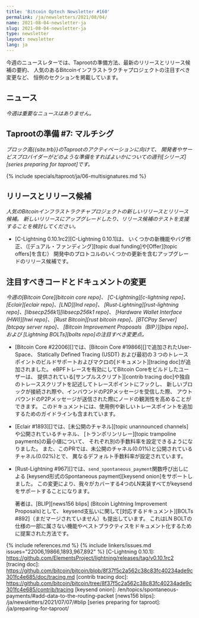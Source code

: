 ```yaml
---
title: 'Bitcoin Optech Newsletter #160'
permalink: /ja/newsletters/2021/08/04/
name: 2021-08-04-newsletter-ja
slug: 2021-08-04-newsletter-ja
type: newsletter
layout: newsletter
lang: ja
---
```

今週のニュースレターでは、Taprootの準備方法、最新のリリースとリリース候補の要約、
人気のあるBitcoinインフラストラクチャプロジェクトの注目すべき変更など、
恒例のセクションを掲載しています。

## ニュース

*今週は重要なニュースはありません。*

## Taprootの準備 #7: マルチシグ

*ブロック高{{site.trb}}のTaprootのアクティベーションに向けて、
開発者やサービスプロバイダーがどのような準備をすればよいかについての週刊[シリーズ][series preparing for taproot]です。*

{% include specials/taproot/ja/06-multisignatures.md %}

## リリースとリリース候補

*人気のBitcoinインフラストラクチャプロジェクトの新しいリリースとリリース候補。
新しいリリースにアップグレードしたり、リリース候補のテストを支援することを検討してください。*

- [C-Lightning 0.10.1rc2][C-Lightning 0.10.1]は、
  いくつかの新機能やバグ修正、（[デュアル・ファンディング][topic dual funding]や[Offer][topic offers]を含む）
  開発中のプロトコルのいくつかの更新を含むアップグレードのリリース候補です。

## 注目すべきコードとドキュメントの変更

*今週の[Bitcoin Core][bitcoin core repo]、
[C-Lightning][c-lightning repo]、[Eclair][eclair repo]、[LND][lnd repo]、
[Rust-Lightning][rust-lightning repo]、[libsecp256k1][libsecp256k1 repo]、
[Hardware Wallet Interface (HWI)][hwi repo]、
[Rust Bitcoin][rust bitcoin repo]、[BTCPay Server][btcpay server repo]、
[Bitcoin Improvement Proposals（BIP）][bips repo]、および
[Lightning BOLTs][bolts repo]の注目すべき変更点。*

- [Bitcoin Core #22006][]では、[Bitcoin Core #19866][]で追加されたUser-Space、
  Statically Defined Tracing (USDT)
  および最初の３つのトレースポイントのビルドサポートおよびマクロの[ドキュメント][tracing doc]が追加されました。
  eBPFトレースを有効にしてBitcoin Coreをビルドしたユーザーは、
  提供されている[サンプルスクリプト][contrib tracing doc]や独自のトレーススクリプトを記述してトレースポイントにフックし、
  新しいブロックが接続され際や、インバウンドのP2Pメッセージを受信した際、
  アウトバウンドのP2Pメッセージが送信された際にノードの観測性を高めることができます。
  このドキュメントには、使用例や新しいトレースポイントを追加するためのガイドラインも含まれています。

- [Eclair #1893][]では、[未公開のチャネル][topic unannounced channels]や公開されているチャネル、
  [トランポリンリレー][topic trampoline payments]の最小値について、
  それぞれ別の手数料率を設定できるようになりました。
  また、このPRでは、未公開のチャネル(0.01%)と公開されているチャネル(0.02%)とで、
  異なるデフォルト手数料率が設定されています。

- [Rust-Lightning #967][]では、`send_spontaneous_payment`関数呼び出しによる
  [keysend形式のSpontaneous payment][keysend onion]をサポートしました。
  この変更により、我々がカバーする4つのLN実装すべてがkeysendをサポートすることになります。

  著者は、[BLIP][news156 blips] (Bitcoin Lightning Improvement Proposals)として、
  keysend支払いに関して[対応するドキュメント][BOLTs #892]（まだマージされていません）も提出しています。
  これはLN BOLTの仕様の一部に属さない機能やベストプラクティスをドキュメント化するために提案された方法です。

{% include references.md %}
{% include linkers/issues.md issues="22006,19866,1893,967,892" %}
[C-Lightning 0.10.1]: https://github.com/ElementsProject/lightning/releases/tag/v0.10.1rc2
[tracing doc]: https://github.com/bitcoin/bitcoin/blob/8f37f5c2a562c38c83fc40234ade9c301fc4e685/doc/tracing.md
[contrib tracing doc]: https://github.com/bitcoin/bitcoin/tree/8f37f5c2a562c38c83fc40234ade9c301fc4e685/contrib/tracing
[keysend onion]: /en/topics/spontaneous-payments/#add-data-to-the-routing-packet
[news156 blips]: /ja/newsletters/2021/07/07/#blip
[series preparing for taproot]: /ja/preparing-for-taproot/
